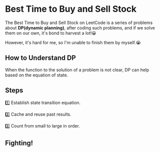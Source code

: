 # Best Time to Buy and Sell Stock
The Best Time to Buy and Sell Stock on LeetCode is a series of problems about **DP(dynamic planning)**, after coding such problems, and if we solve them on our own, it's bond to harvest a lot!😀

However, it's hard for me, so I'm unable to finish them by myself.😭

## How to Understand DP
When the function to the solution of a problem is not clear, DP can help based on the equation of state.

## Steps
1️⃣ Establish state transition equation.

2️⃣ Cache and reuse past results.

3️⃣ Count from small to large in order.

## Fighting!

